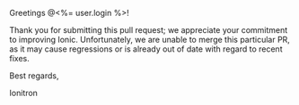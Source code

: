 Greetings @<%= user.login %>!

Thank you for submitting this pull request; we appreciate your commitment to improving Ionic. Unfortunately, we are unable to merge this particular PR, as it may cause regressions or is already out of date with regard to recent fixes.

Best regards,

Ionitron
